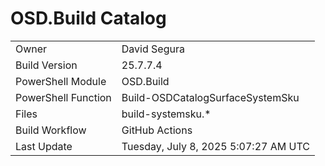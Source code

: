 ﻿# OSD.Build Catalog

| | |
|-|-|
| Owner | David Segura |
| Build Version | 25.7.7.4 |
| PowerShell Module | OSD.Build |
| PowerShell Function | Build-OSDCatalogSurfaceSystemSku |
| Files | build-systemsku.* |
| Build Workflow | GitHub Actions |
| Last Update | Tuesday, July 8, 2025 5:07:27 AM UTC |
